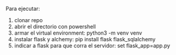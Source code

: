 Para ejecutar:
1) clonar repo
2) abrir el directorio con powershell
3) armar el virtual environment: python3 -m venv venv
4) instalar flask y alchemy: pip install flask flask_sqlalchemy
5) indicar a flask para que corra el servidor: set flask_app=app.py
